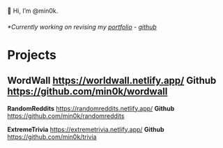 👋 Hi, I’m @min0k.
###### *Currently working on revising my [portfolio](https://www.minokim.com/) - [github](https://github.com/min0k/portfolio)


# Projects

## WordWall https://worldwall.netlify.app/ **Github** https://github.com/min0k/wordwall

**RandomReddits** https://randomreddits.netlify.app/ **Github** https://github.com/min0k/randomreddits

**ExtremeTrivia** https://extremetrivia.netlify.app/ **Github** https://github.com/min0k/trivia



